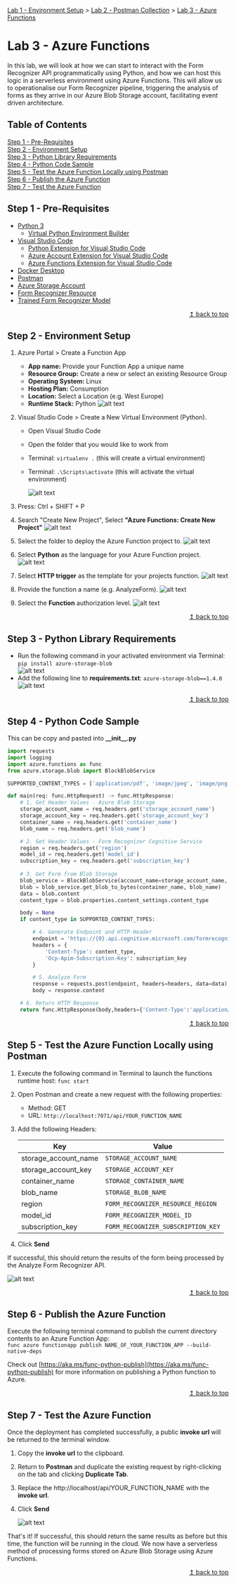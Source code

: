 [Lab 1 - Environment Setup](../labs/lab-environment-setup.md) > [Lab 2 - Postman Collection](../labs/lab-postman-collection.md) > [Lab 3 - Azure Functions](../labs/lab-azure-functions.md)

# Lab 3 - Azure Functions
In this lab, we will look at how we can start to interact with the Form Recognizer API programmatically using Python, and how we can host this logic in a serverless environment using Azure Functions. This will allow us to operationalise our Form Recognizer pipeline, triggering the analysis of forms as they arrive in our Azure Blob Storage account, facilitating event driven architecture.

## Table of Contents
   [Step 1 - Pre-Requisites](#step-1---pre---requisites)  
   [Step 2 - Environment Setup](#step-2---environment-setup)  
   [Step 3 - Python Library Requirements](#step-3---python-library-requirements)  
   [Step 4 - Python Code Sample](#step-4---python-code-sample)  
   [Step 5 - Test the Azure Function Locally using Postman](#step-5---test-the-azure-function-locally-using-postman)  
   [Step 6 - Publish the Azure Function](#step-6---publish-the-azure-function)  
   [Step 7 - Test the Azure Function](#step-7---test-the-azure-function)

## Step 1 - Pre-Requisites  
* [Python 3](https://www.python.org/downloads/)
   * [Virtual Python Environment Builder](https://pypi.org/project/virtualenv/)
* [Visual Studio Code](https://code.visualstudio.com/)
    * [Python Extension for Visual Studio Code](https://marketplace.visualstudio.com/items?itemName=ms-python.python)
    * [Azure Account Extension for Visual Studio Code](https://marketplace.visualstudio.com/items?itemName=ms-vscode.azure-account)
    * [Azure Functions Extension for Visual Studio Code](https://marketplace.visualstudio.com/items?itemName=ms-azuretools.vscode-azurefunctions)
* [Docker Desktop](https://www.docker.com/products/docker-desktop)
* [Postman](https://www.getpostman.com/)
* [Azure Storage Account](https://docs.microsoft.com/en-us/azure/storage/common/storage-quickstart-create-account?tabs=azure-portal)
* [Form Recognizer Resource](https://docs.microsoft.com/en-us/azure/cognitive-services/form-recognizer/overview)
* [Trained Form Recognizer Model](https://docs.microsoft.com/en-us/azure/cognitive-services/form-recognizer/quickstarts/python-train-extract)

<div align="right"><a href="#lab-2---postman-collection">↥ back to top</a></div>

## Step 2 - Environment Setup
1. Azure Portal > Create a Function App
   * **App name:** Provide your Function App a unique name
   * **Resource Group:** Create a new or select an existing Resource Group
   * **Operating System:** Linux
   * **Hosting Plan:** Consumption
   * **Location:** Select a Location (e.g. West Europe)
   * **Runtime Stack:** Python
   ![alt text](../resources/images/img-azure-portal-create-function-app.png "Create a Function App")

2. Visual Studio Code > Create a New Virtual Environment (Python).
    * Open Visual Studio Code
    * Open the folder that you would like to work from
    * Terminal: ```virtualenv .``` (this will create a virtual environment)
    * Terminal: ```.\Scripts\activate``` (this will activate the virtual environment)

       ![alt text](../resources/images/img-vscode-terminal-python-virtualenv.png "Python Virtual Environment")

3. Press: Ctrl + SHIFT + P
4. Search "Create New Project", Select **"Azure Functions: Create New Project"**
   ![alt text](../resources/images/img-vscode-functions-project-create.png "Create a New Azure Functions Project")
5. Select the folder to deploy the Azure Function project to.
   ![alt text](../resources/images/img-azure-functions-new-folder.png "Select the folder that will contain your function project")
6. Select **Python** as the language for your Azure Function project.
   ![alt text](../resources/images/img-azure-functions-new-language.png "Select a language for your function project")
7. Select **HTTP trigger** as the template for your projects function.
   ![alt text](../resources/images/img-azure-functions-new-trigger.png "Select a template for your project's first function")
8. Provide the function a name (e.g. AnalyzeForm).
   ![alt text](../resources/images/img-azure-functions-new-name.png "Provide a function name")
9. Select the **Function** authorization level.
   ![alt text](../resources/images/img-azure-functions-new-auth.png "Select an authorization level")

<div align="right"><a href="#lab-2---postman-collection">↥ back to top</a></div>

## Step 3 - Python Library Requirements
* Run the following command in your activated environment via Terminal: ```pip install azure-storage-blob```  
   ![alt text](../resources/images/img-vscode-terminal-python-pip.png "Select an authorization level")
* Add the following line to **requirements.txt**: ```azure-storage-blob==1.4.0```  
   ![alt text](../resources/images/img-vscode-functions-project-requirements.png "Select an authorization level")

<div align="right"><a href="#lab-2---postman-collection">↥ back to top</a></div>

## Step 4 - Python Code Sample
This can be copy and pasted into **\_\_init\_\_.py**
```python
import requests
import logging
import azure.functions as func
from azure.storage.blob import BlockBlobService

SUPPORTED_CONTENT_TYPES = ['application/pdf', 'image/jpeg', 'image/png']

def main(req: func.HttpRequest) -> func.HttpResponse:
    # 1. Get Header Values - Azure Blob Storage
    storage_account_name = req.headers.get('storage_account_name')
    storage_account_key = req.headers.get('storage_account_key')
    container_name = req.headers.get('container_name')
    blob_name = req.headers.get('blob_name')

    # 2. Get Header Values - Form Recognizer Cognitive Service
    region = req.headers.get('region')
    model_id = req.headers.get('model_id')
    subscription_key = req.headers.get('subscription_key')
    
    # 3. Get Form from Blob Storage
    blob_service = BlockBlobService(account_name=storage_account_name, account_key=storage_account_key)
    blob = blob_service.get_blob_to_bytes(container_name, blob_name)
    data = blob.content
    content_type = blob.properties.content_settings.content_type

    body = None
    if content_type in SUPPORTED_CONTENT_TYPES:

        # 4. Generate Endpoint and HTTP Header
        endpoint = 'https://{0}.api.cognitive.microsoft.com/formrecognizer/v1.0-preview/custom/models/{1}/analyze'.format(region, model_id)
        headers = {
            'Content-Type': content_type,
            'Ocp-Apim-Subscription-Key': subscription_key
        }

        # 5. Analyze Form
        response = requests.post(endpoint, headers=headers, data=data)
        body = response.content

    # 6. Return HTTP Response
    return func.HttpResponse(body,headers={'Content-Type':'application/json'})
```

<div align="right"><a href="#lab-2---postman-collection">↥ back to top</a></div>

## Step 5 - Test the Azure Function Locally using Postman
1. Execute the following command in Terminal to launch the functions runtime host: ``func start``
2. Open Postman and create a new request with the following properties:
   * Method: GET
   * URL: ``http://localhost:7071/api/YOUR_FUNCTION_NAME``
3. Add the following Headers:  

    | Key | Value |
    | ------------- | ------------- |
    | storage_account_name | ```STORAGE_ACCOUNT_NAME``` |
    | storage_account_key | ```STORAGE_ACCOUNT_KEY``` |
    | container_name | ```STORAGE_CONTAINER_NAME``` |
    | blob_name | ```STORAGE_BLOB_NAME``` |
    | region | ```FORM_RECOGNIZER_RESOURCE_REGION``` |
    | model_id | ```FORM_RECOGNIZER_MODEL_ID``` |
    | subscription_key | ```FORM_RECOGNIZER_SUBSCRIPTION_KEY``` |

4. Click **Send**

If successful, this should return the results of the form being processed by the Analyze Form Recognizer API.

   ![alt text](../resources/images/img-postman-local-function.png "Test function locally using Postman")

<div align="right"><a href="#lab-2---postman-collection">↥ back to top</a></div>

## Step 6 - Publish the Azure Function
Execute the following terminal command to publish the current directory contents to an Azure Function App:  
```func azure functionapp publish NAME_OF_YOUR_FUNCTION_APP --build-native-deps```  

Check out [https://aka.ms/func-python-publish](https://aka.ms/func-python-publish) for more information on publishing a Python function to Azure.

<div align="right"><a href="#lab-2---postman-collection">↥ back to top</a></div>

## Step 7 - Test the Azure Function
Once the deployment has completed successfully, a public **invoke url** will be returned to the terminal window. 
1. Copy the **invoke url** to the clipboard.
2. Return to **Postman** and duplicate the existing request by right-clicking on the tab and clicking **Duplicate Tab**.
3. Replace the http://localhost/api/YOUR_FUNCTION_NAME with the **invoke url**.
4. Click **Send**

   ![alt text](../resources/images/img-postman-cloud-function.png "Test deployed Azure Function using Postman")

That's it! If successful, this should return the same results as before but this time, the function will be running in the cloud. We now have a serverless method of processing forms stored on Azure Blob Storage using Azure Functions.

<div align="right"><a href="#lab-2---postman-collection">↥ back to top</a></div>
